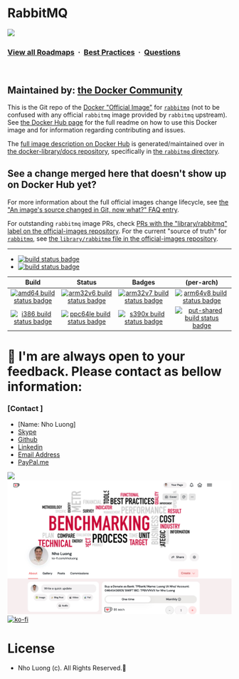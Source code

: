 # RabbitMQ

![](https://i.imgur.com/waxVImv.png)
### [View all Roadmaps](https://github.com/nholuongut/all-roadmaps) &nbsp;&middot;&nbsp; [Best Practices](https://github.com/nholuongut/all-roadmaps/blob/main/public/best-practices/) &nbsp;&middot;&nbsp; [Questions](https://www.linkedin.com/in/nholuong/)
<br/>

## Maintained by: [the Docker Community](https://github.com/nholuongut/rabbitmq)

This is the Git repo of the [Docker "Official Image"](https://github.com/docker-library/official-images#what-are-official-images) for [`rabbitmq`](https://hub.docker.com/r/nholu) (not to be confused with any official `rabbitmq` image provided by `rabbitmq` upstream). See [the Docker Hub page](https://hub.docker.com/r/nholu) for the full readme on how to use this Docker image and for information regarding contributing and issues.

The [full image description on Docker Hub](https://hub.docker.com/r/nholu) is generated/maintained over in [the docker-library/docs repository](https://github.com/docker-library/docs), specifically in [the `rabbitmq` directory](https://github.com/docker-library/docs/tree/master/rabbitmq).

## See a change merged here that doesn't show up on Docker Hub yet?

For more information about the full official images change lifecycle, see [the "An image's source changed in Git, now what?" FAQ entry](https://github.com/docker-library/faq#an-images-source-changed-in-git-now-what).

For outstanding `rabbitmq` image PRs, check [PRs with the "library/rabbitmq" label on the official-images repository](https://github.com/docker-library/official-images/labels/library%2Frabbitmq). For the current "source of truth" for [`rabbitmq`](https://hub.docker.com/r/nholu), see [the `library/rabbitmq` file in the official-images repository](https://github.com/docker-library/official-images/blob/master/library/rabbitmq).

---

-	[![build status badge](https://img.shields.io/travis/nholuongut/rabbitmq/master.svg?label=Travis%20CI)](https://travis-ci.org/nholuongut/rabbitmq/branches)
-	[![build status badge](https://img.shields.io/jenkins/s/https/doi-janky.infosiftr.net/job/update.sh/job/rabbitmq.svg?label=Automated%20update.sh)](https://doi-janky.infosiftr.net/job/update.sh/job/rabbitmq)

| Build | Status | Badges | (per-arch) |
|:-:|:-:|:-:|:-:|
| [![amd64 build status badge](https://img.shields.io/jenkins/s/https/doi-janky.infosiftr.net/job/multiarch/job/amd64/job/rabbitmq.svg?label=amd64)](https://doi-janky.infosiftr.net/job/multiarch/job/amd64/job/rabbitmq) | [![arm32v6 build status badge](https://img.shields.io/jenkins/s/https/doi-janky.infosiftr.net/job/multiarch/job/arm32v6/job/rabbitmq.svg?label=arm32v6)](https://doi-janky.infosiftr.net/job/multiarch/job/arm32v6/job/rabbitmq) | [![arm32v7 build status badge](https://img.shields.io/jenkins/s/https/doi-janky.infosiftr.net/job/multiarch/job/arm32v7/job/rabbitmq.svg?label=arm32v7)](https://doi-janky.infosiftr.net/job/multiarch/job/arm32v7/job/rabbitmq) | [![arm64v8 build status badge](https://img.shields.io/jenkins/s/https/doi-janky.infosiftr.net/job/multiarch/job/arm64v8/job/rabbitmq.svg?label=arm64v8)](https://doi-janky.infosiftr.net/job/multiarch/job/arm64v8/job/rabbitmq) |
| [![i386 build status badge](https://img.shields.io/jenkins/s/https/doi-janky.infosiftr.net/job/multiarch/job/i386/job/rabbitmq.svg?label=i386)](https://doi-janky.infosiftr.net/job/multiarch/job/i386/job/rabbitmq) | [![ppc64le build status badge](https://img.shields.io/jenkins/s/https/doi-janky.infosiftr.net/job/multiarch/job/ppc64le/job/rabbitmq.svg?label=ppc64le)](https://doi-janky.infosiftr.net/job/multiarch/job/ppc64le/job/rabbitmq) | [![s390x build status badge](https://img.shields.io/jenkins/s/https/doi-janky.infosiftr.net/job/multiarch/job/s390x/job/rabbitmq.svg?label=s390x)](https://doi-janky.infosiftr.net/job/multiarch/job/s390x/job/rabbitmq) | [![put-shared build status badge](https://img.shields.io/jenkins/s/https/doi-janky.infosiftr.net/job/put-shared/job/light/job/rabbitmq.svg?label=put-shared)](https://doi-janky.infosiftr.net/job/put-shared/job/light/job/rabbitmq) |

<!-- THIS FILE IS GENERATED BY https://github.com/docker-library/docs/blob/master/generate-repo-stub-readme.sh -->

# 🚀 I'm are always open to your feedback.  Please contact as bellow information:
### [Contact ]
* [Name: Nho Luong]
* [Skype](luongutnho_skype)
* [Github](https://github.com/nholuongut/)
* [Linkedin](https://www.linkedin.com/in/nholuong/)
* [Email Address](luongutnho@hotmail.com)
* [PayPal.me](https://www.paypal.com/paypalme/nholuongut)

![](https://i.imgur.com/waxVImv.png)
![](Donate.png)
[![ko-fi](https://ko-fi.com/img/githubbutton_sm.svg)](https://ko-fi.com/nholuong)

# License
* Nho Luong (c). All Rights Reserved.🌟

